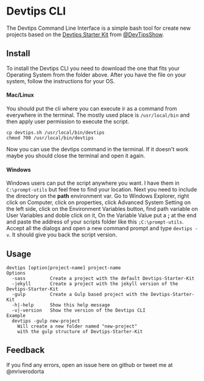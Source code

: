 # Devtips CLI
The Devtips Command Line Interface is a simple bash tool for create new projects based on the [Devtips Starter Kit](http://devtipsstarterkit.com) from [@DevTipsShow](https://twitter.com/DevTipsShow).

## Install
To install the Devtips CLI you need to download the one that fits your Operating System from the folder above. After you have the file on your system, follow the instructions for your OS.

#### Mac/Linux
You should put the cli where you can execute ir as a command from everywhere in the terminal. The mostly used place is `/usr/local/bin` and then apply user permission to execute the script.
```
cp devtips.sh /usr/local/bin/devtips
chmod 700 /usr/local/bin/devtips
```
Now you can use the devtips command in the terminal. If it doesn't work maybe you should close the terminal and open it again.

#### Windows
Windows users can put the script anywhere you want. I have them in `C:\prompt-utils` but feel free to find your location. Next you need to include the directory on the **path** environment var. Go to Windows Explorer, right click on Computer, click on properties, click Advanced System Setting on the left side, click on the Environment Variables button, find path variable on User Variables and doble click on it, On the Variable Value put a **;** at the end and paste the address of your scripts folder like this `;C:\prompt-utils`. Accept all the dialogs and open a new command prompt and type `devtips -v`. It should give you back the script version.

## Usage
```
devtips [option|project-name] project-name
Options
  -sass         Create a project with the default Devtips-Starter-Kit
  -jekyll       Create a project with the jekyll version of the Devtips-Starter-Kit
  -gulp         Create a Gulp based project with the Devtips-Starter-Kit
  -h|-help      Show this help message
  -v|-version   Show the version of the Devtips CLI
Example
  devtips -gulp new-project
    Will create a new folder named "new-project"
    with the gulp structure of Devtips-Starter-Kit
```

## Feedback
If you find any errors, open an issue here on github or tweet me at @mriverodorta
